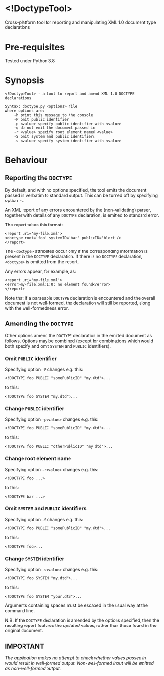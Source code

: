 # <!DoctypeTool> 
Cross-platform tool for reporting and manipulating XML 1.0 document type declarations

# Pre-requisites
Tested under Python 3.8

# Synopsis
```
<!DoctypeTool> - a tool to report and amend XML 1.0 DOCTYPE declarations

Syntax: doctype.py <options> file
where options are:
    -h print this message to the console
    -P omit public identifier
    -p <value> specify public identifier with <value>
    -q do not emit the document passed in
    -r <value> specify root element named <value>
    -S omit system and public identifiers
    -s <value> specify system identifier with <value>
```    

# Behaviour
## Reporting the `DOCTYPE`
By default, and with no options specified, the tool emits the document passed in verbatim to standard output. This can be turned off by specifying option `-q`.

An XML report of any errors encountered by the (non-validating) parser, together with details of any `DOCTYPE` declaration, is emitted to standard error.

The report takes this format:

```
<report uri='my-file.xml'>
<doctype root='foo' systemID='bar' publicID='blort'/>
</report>
```

The `<doctype>` attributes occur only if the corresponding information is present in the `DOCTYPE` declaration.
If there is no `DOCTYPE` declaration, `<doctype>` is omitted from the report.

Any errors appear, for example, as:

```
<report uri='my-file.xml'>
<error>my-file.xml:1:0: no element found</error>
</report>
```

Note that if a parseable `DOCTYPE` declaration is encountered and the overall document is not well-formed, the declaration will still be reported, along with the well-formedness error.

## Amending the `DOCTYPE`
Other options amend the `DOCTYPE` declaration in the emitted document as follows. Options may be combined (except for combinations which would both specify and omit `SYSTEM` and `PUBLIC` identifiers).

### Omit `PUBLIC` identifier
Specifying option `-P` changes e.g. this:

```
<!DOCTYPE foo PUBLIC "somePublicID" "my.dtd">... 
```

to this:

```
<!DOCTYPE foo SYSTEM "my.dtd">... 
```

### Change `PUBLIC` identifier
Specifying option `-p<value>` changes e.g. this:

```
<!DOCTYPE foo PUBLIC "somePublicID" "my.dtd">... 
```

to this:

```
<!DOCTYPE foo PUBLIC "otherPublicID" "my.dtd">... 
```

### Change root element name
Specifying option `-r<value>` changes e.g. this:

```
<!DOCTYPE foo ...>
```

to this:

```
<!DOCTYPE bar ...>
```

### Omit `SYSTEM` and `PUBLIC` identifiers
Specifying option `-S` changes e.g. this:

```
<!DOCTYPE foo PUBLIC "somePublicID" "my.dtd">... 
```

to this:

```
<!DOCTYPE foo>... 
```

### Change `SYSTEM` identifier
Specifying option `-s<value>` changes e.g. this:

```
<!DOCTYPE foo SYSTEM "my.dtd">... 
```

to this:

```
<!DOCTYPE foo SYSTEM "your.dtd">... 
```

Arguments containing spaces must be escaped in the usual way at the command line.

N.B. If the `DOCTYPE` declaration is amended by the options specified, then the resulting report features the _updated_ values, rather than those found in the original document.

## IMPORTANT 
*The application makes no attempt to check whether values passed in would result in well-formed output. Non-well-formed input will be emitted as non-well-formed output.*
